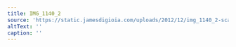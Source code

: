 ```yaml
---
title: IMG_1140_2
source: 'https://static.jamesdigioia.com/uploads/2012/12/img_1140_2-scaled.jpg'
altText: ''
caption: ''
---
```


